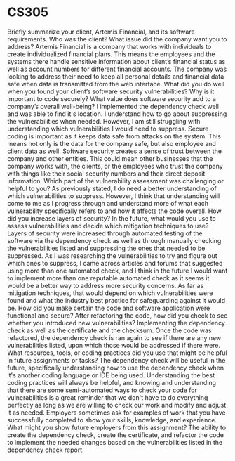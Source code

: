 # CS305
Briefly summarize your client, Artemis Financial, and its software requirements. Who was the client? What issue did the company want you to address?
Artemis Financial is a company that works with individuals to create individualized financial plans. This means the employees and the systems there handle sensitive information about client’s financial status as well as account numbers for different financial accounts. The company was looking to address their need to keep all personal details and financial data safe when data is transmitted from the web interface.
What did you do well when you found your client’s software security vulnerabilities? Why is it important to code securely? What value does software security add to a company’s overall well-being?
I implemented the dependency check well and was able to find it's location. I understand how to go about suppressing the vulnerabilities when needed. However, I am still struggling with understanding which vulnerabilities I would need to suppress. Secure coding is important as it keeps data safe from attacks on the system. This means not only is the data for the company safe, but also employee and client data as well. Software security creates a sense of trust between the company and other entities. This could mean other businesses that the company works with, the clients, or the employees who trust the company with things like their social security numbers and their direct deposit information.
Which part of the vulnerability assessment was challenging or helpful to you?
As previously stated, I do need a better understanding of which vulnerabilities to suppress. However, I think that understanding will come to me as I progress through and understand more of what each vulnerability specifically refers to and how it affects the code overall.
How did you increase layers of security? In the future, what would you use to assess vulnerabilities and decide which mitigation techniques to use?
Layers of security were increased through automated testing of the software via the dependency check as well as through manually checking the vulnerabilities listed and suppressing the ones that needed to be suppressed. As I was researching the vulnerabilities to try and figure out which ones to suppress, I came across articles and forums that suggested using more than one automated check, and I think in the future I would want to implement more than one reputable automated check as it seems it would be a better way to address more security concerns. As far as mitigation techniques, that would depend on which vulnerabilities were found and what the industry best practice for safeguarding against it would be.
How did you make certain the code and software application were functional and secure? After refactoring the code, how did you check to see whether you introduced new vulnerabilities?
Implementing the dependency check as well as the certificate and the checksum. Once the code was refactored, the dependency check is ran again to see if there are any new vulnerabilities listed, upon which those would be addressed if there were.
What resources, tools, or coding practices did you use that might be helpful in future assignments or tasks?
The dependency check will be useful in the future, specifically understanding how to use the dependency check when it's another coding language or IDE being used. Understanding the best coding practices will always be helpful, and knowing and understanding that there are some semi-automated ways to check your code for vulnerabilities is a great reminder that we don't have to do everything perfectly as long as we are willing to check our work and modify and adjust it as needed.
Employers sometimes ask for examples of work that you have successfully completed to show your skills, knowledge, and experience. What might you show future employers from this assignment?
The ability to create the dependency check, create the certificate, and refactor the code to implement the needed changes based on the vulnerabilities listed in the dependency check report.
